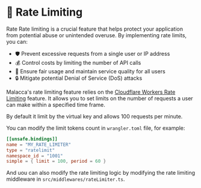 # 🚦 Rate Limiting

Rate Rate limiting is a crucial feature that helps protect your application from potential abuse or unintended overuse. By implementing rate limits, you can:

- 🛡️ Prevent excessive requests from a single user or IP address
- 💰 Control costs by limiting the number of API calls
- 🚀 Ensure fair usage and maintain service quality for all users
- 🔒 Mitigate potential Denial of Service (DoS) attacks

Malacca's rate limiting feature relies on the [Cloudflare Workers Rate Limiting](https://developers.cloudflare.com/workers/runtime-apis/bindings/rate-limit/) feature. It allows you to set limits on the number of requests a user can make within a specified time frame. 

By default it limit by the virtual key and allows 100 requests per minute.

You can modify the limit tokens count in `wrangler.toml` file, for example:

```toml
[[unsafe.bindings]]
name = "MY_RATE_LIMITER"
type = "ratelimit"
namespace_id = "1001"
simple = { limit = 100, period = 60 }
```

And uou can also modify the rate limiting logic by modifying the rate limiting middleware in `src/middlewares/rateLimiter.ts`.